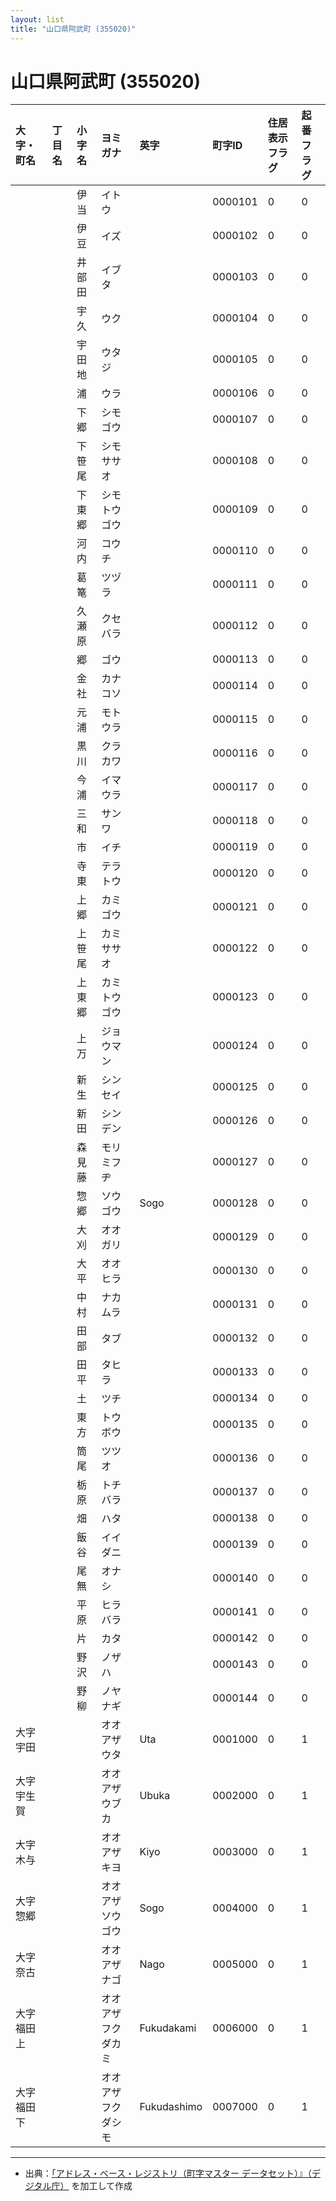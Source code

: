 ```yaml
---
layout: list
title: "山口県阿武町 (355020)"
---
```


# 山口県阿武町 (355020)

| 大字・町名 | 丁目名 | 小字名 | ヨミガナ | 英字 | 町字ID | 住居表示フラグ | 起番フラグ |
|:---|:---|:---|:---|:---|:---|:---|:---|
|  |  | 伊当 | イトウ |  | 0000101 | 0 | 0 |
|  |  | 伊豆 | イズ |  | 0000102 | 0 | 0 |
|  |  | 井部田 | イブタ |  | 0000103 | 0 | 0 |
|  |  | 宇久 | ウク |  | 0000104 | 0 | 0 |
|  |  | 宇田地 | ウタジ |  | 0000105 | 0 | 0 |
|  |  | 浦 | ウラ |  | 0000106 | 0 | 0 |
|  |  | 下郷 | シモゴウ |  | 0000107 | 0 | 0 |
|  |  | 下笹尾 | シモササオ |  | 0000108 | 0 | 0 |
|  |  | 下東郷 | シモトウゴウ |  | 0000109 | 0 | 0 |
|  |  | 河内 | コウチ |  | 0000110 | 0 | 0 |
|  |  | 葛篭 | ツヅラ |  | 0000111 | 0 | 0 |
|  |  | 久瀬原 | クセバラ |  | 0000112 | 0 | 0 |
|  |  | 郷 | ゴウ |  | 0000113 | 0 | 0 |
|  |  | 金社 | カナコソ |  | 0000114 | 0 | 0 |
|  |  | 元浦 | モトウラ |  | 0000115 | 0 | 0 |
|  |  | 黒川 | クラカワ |  | 0000116 | 0 | 0 |
|  |  | 今浦 | イマウラ |  | 0000117 | 0 | 0 |
|  |  | 三和 | サンワ |  | 0000118 | 0 | 0 |
|  |  | 市 | イチ |  | 0000119 | 0 | 0 |
|  |  | 寺東 | テラトウ |  | 0000120 | 0 | 0 |
|  |  | 上郷 | カミゴウ |  | 0000121 | 0 | 0 |
|  |  | 上笹尾 | カミササオ |  | 0000122 | 0 | 0 |
|  |  | 上東郷 | カミトウゴウ |  | 0000123 | 0 | 0 |
|  |  | 上万 | ジョウマン |  | 0000124 | 0 | 0 |
|  |  | 新生 | シンセイ |  | 0000125 | 0 | 0 |
|  |  | 新田 | シンデン |  | 0000126 | 0 | 0 |
|  |  | 森見藤 | モリミフヂ |  | 0000127 | 0 | 0 |
|  |  | 惣郷 | ソウゴウ | Sogo | 0000128 | 0 | 0 |
|  |  | 大刈 | オオガリ |  | 0000129 | 0 | 0 |
|  |  | 大平 | オオヒラ |  | 0000130 | 0 | 0 |
|  |  | 中村 | ナカムラ |  | 0000131 | 0 | 0 |
|  |  | 田部 | タブ |  | 0000132 | 0 | 0 |
|  |  | 田平 | タヒラ |  | 0000133 | 0 | 0 |
|  |  | 土 | ツチ |  | 0000134 | 0 | 0 |
|  |  | 東方 | トウボウ |  | 0000135 | 0 | 0 |
|  |  | 筒尾 | ツツオ |  | 0000136 | 0 | 0 |
|  |  | 栃原 | トチバラ |  | 0000137 | 0 | 0 |
|  |  | 畑 | ハタ |  | 0000138 | 0 | 0 |
|  |  | 飯谷 | イイダニ |  | 0000139 | 0 | 0 |
|  |  | 尾無 | オナシ |  | 0000140 | 0 | 0 |
|  |  | 平原 | ヒラバラ |  | 0000141 | 0 | 0 |
|  |  | 片 | カタ |  | 0000142 | 0 | 0 |
|  |  | 野沢 | ノザハ |  | 0000143 | 0 | 0 |
|  |  | 野柳 | ノヤナギ |  | 0000144 | 0 | 0 |
| 大字宇田 |  |  | オオアザウタ | Uta | 0001000 | 0 | 1 |
| 大字宇生賀 |  |  | オオアザウブカ | Ubuka | 0002000 | 0 | 1 |
| 大字木与 |  |  | オオアザキヨ | Kiyo | 0003000 | 0 | 1 |
| 大字惣郷 |  |  | オオアザソウゴウ | Sogo | 0004000 | 0 | 1 |
| 大字奈古 |  |  | オオアザナゴ | Nago | 0005000 | 0 | 1 |
| 大字福田上 |  |  | オオアザフクダカミ | Fukudakami | 0006000 | 0 | 1 |
| 大字福田下 |  |  | オオアザフクダシモ | Fukudashimo | 0007000 | 0 | 1 |

---

- 出典：[「アドレス・ベース・レジストリ（町字マスター データセット）』（デジタル庁）](https://www.digital.go.jp/policies/base_registry_address/) を加工して作成